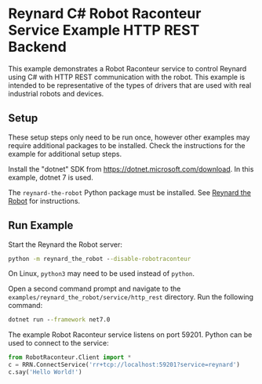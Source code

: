 # Reynard C\# Robot Raconteur Service Example HTTP REST Backend

This example demonstrates a Robot Raconteur service to control Reynard using C\# with HTTP REST communication
with the robot. This example is intended to be representative of the types of drivers that are used with real
industrial robots and devices.

## Setup

These setup steps only need to be run once, however other examples may require additional packages to be installed.
Check the instructions for the example for additional setup steps.

Install the "dotnet" SDK from https://dotnet.microsoft.com/download. In this example, dotnet 7 is used.

The `reynard-the-robot` Python package must be installed. See
[Reynard the Robot](https://github.com/robotraconteur/reynard-the-robot) for instructions.

## Run Example

Start the Reynard the Robot server:

```cmd
python -m reynard_the_robot --disable-robotraconteur
```

On Linux, `python3` may need to be used instead of `python`.

Open a second command prompt and navigate to the `examples/reynard_the_robot/service/http_rest` directory.
Run the following command:

```cmd
dotnet run --framework net7.0
```

The example Robot Raconteur service listens on port 59201. Python can be used to connect to the service:

```python
from RobotRaconteur.Client import *
c = RRN.ConnectService('rr+tcp://localhost:59201?service=reynard')
c.say('Hello World!')
```
